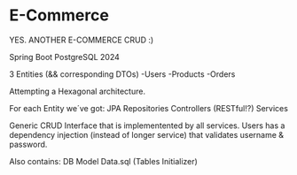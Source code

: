 # E-Commerce
YES. ANOTHER E-COMMERCE CRUD :)

Spring Boot
PostgreSQL
2024

3 Entities (&& corresponding DTOs) 
-Users
-Products
-Orders

Attempting a Hexagonal architecture.

For each Entity we´ve got:
JPA Repositories
Controllers (RESTful!?)
Services

Generic CRUD Interface that is implementented by all services.
Users has a dependency injection (instead of longer service) that validates username & password.

Also contains:
DB Model
Data.sql (Tables Initializer)

